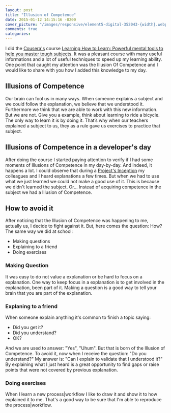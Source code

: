 ```yaml
---
layout: post
title: "Illusion of Competence"
date: 2015-01-12 14:15:16 -0200
cover_picture: "/images/responsive/element5-digital-352043-{width}.webp"
comments: true
categories: 
---
```


I did the [Cousera's](https://www.coursera.org/) course [Learning How to Learn: Powerful mental tools to help you master tough subjects](https://www.coursera.org/course/learning). It was a pleasant course with many useful informations and a lot of useful techniques to speed up my learning ability.
One point that caught my attention was the Illusion Of Competence and I would like to share with you how I added this knowledge to my day.
<!--more-->

## Illusions of Competence
Our brain can fool us in many ways. When someone explains a subject and we could follow the explanation, we believe that we understood it. Furthermore we think that we are able to work with this new information. But we are not. Give you a example, think about learning to ride a bicycle. The only way to learn it is by doing it. That’s why when our teachers explained a subject to us, they as a rule gave us exercises to practice that subject.

## Illusions of Competence in a developer's day

After doing the course I started paying attention to verify if I had some moments of Illusions of Competence in my day-by-day.  And indeed, it happens a lot. I could observe that during a [Project's Inception](http://www.quora.com/What-does-a-Thoughtworks-Inception-Workshop-look-like) my colleagues and I heard explanations a few times. But when we had to use what we just learned we could not make a good use of it. This is because we didn't learned the subject. Or... Instead of acquiring competence in the subject we had a Illusion of Competence.

## How to avoid it
After noticing that the Illusion of Competence was happening to me, actually us, I decide to fight against it. But, here comes the question: How?
The same way we did at school:

* Making questions
* Explaining to a friend
* Doing exercises

### Making Question
It was easy to do not value a explanation or be hard to focus on a explanation. One way to keep focus in a explanation is to get involved in the explanation, been part of it. Making a question is a good way to tell your brain that you are part of the explanation.

### Explaning to a friend
When someone explain anything it's common to finish a topic saying: 

* Did you get it?
* Did you understand?
* OK?

And we are used to answer: "Yes", "Uhum".
But that is born of the Illusion of Competence. 
To avoid it, now when I receive the question: "Do you understand?" My answer is: "Can I explain to validate that I understood it?"
By explaining what I just heard is a great opportunity to find gaps or raise points that were not covered by previous explanation.

### Doing exercises
When I learn a new process|workflow I like to draw it and show it to how explained it to me. That's a good way to be sure that I'm able to reproduce the process|workflow.

